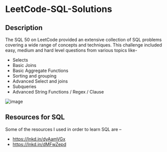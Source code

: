 # LeetCode-SQL-Solutions

## Description 
The SQL 50 on LeetCode provided an extensive collection of SQL problems covering a wide range of concepts and techniques.
This challenge included easy, medium and hard level questions from various topics like-
- Selects
- Basic Joins
- Basic Aggregate Functions
- Sorting and grouping
- Advanced Select and joins
- Subqueries
- Advanced String Functions / Regex / Clause

![image](https://github.com/TulipAggarwal/LeetCode-SQL50-Solutions/assets/93984886/0825dd27-cf17-49e3-82c2-8b23001a9567)

## Resources for SQL
Some of the resources I used in order to learn SQL are –
- https://lnkd.in/dyAamVGx
- https://lnkd.in/dMFwZepd
